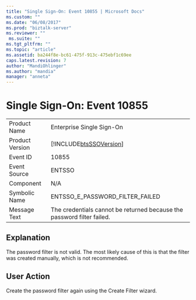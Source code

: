 ```yaml
---
title: "Single Sign-On: Event 10855 | Microsoft Docs"
ms.custom: ""
ms.date: "06/08/2017"
ms.prod: "biztalk-server"
ms.reviewer: ""
 ms.suite: ""
ms.tgt_pltfrm: ""
ms.topic: "article"
ms.assetid: ba244f8e-bc61-475f-913c-475ebf1c69ee
caps.latest.revision: 7
author: "MandiOhlinger"
ms.author: "mandia"
manager: "anneta"
---
```

# Single Sign-On: Event 10855
|||  
|-|-|  
|Product Name|Enterprise Single Sign-On|  
|Product Version|[!INCLUDE[btsSSOVersion](../includes/btsssoversion-md.md)]|  
|Event ID|10855|  
|Event Source|ENTSSO|  
|Component|N/A|  
|Symbolic Name|ENTSSO_E_PASSWORD_FILTER_FAILED|  
|Message Text|The credentials cannot be returned because the password filter failed.|  
  
## Explanation  
 The password filter is not valid. The most likely cause of this is that the filter was created manually, which is not recommended.  
  
## User Action  
 Create the password filter again using the Create Filter wizard.